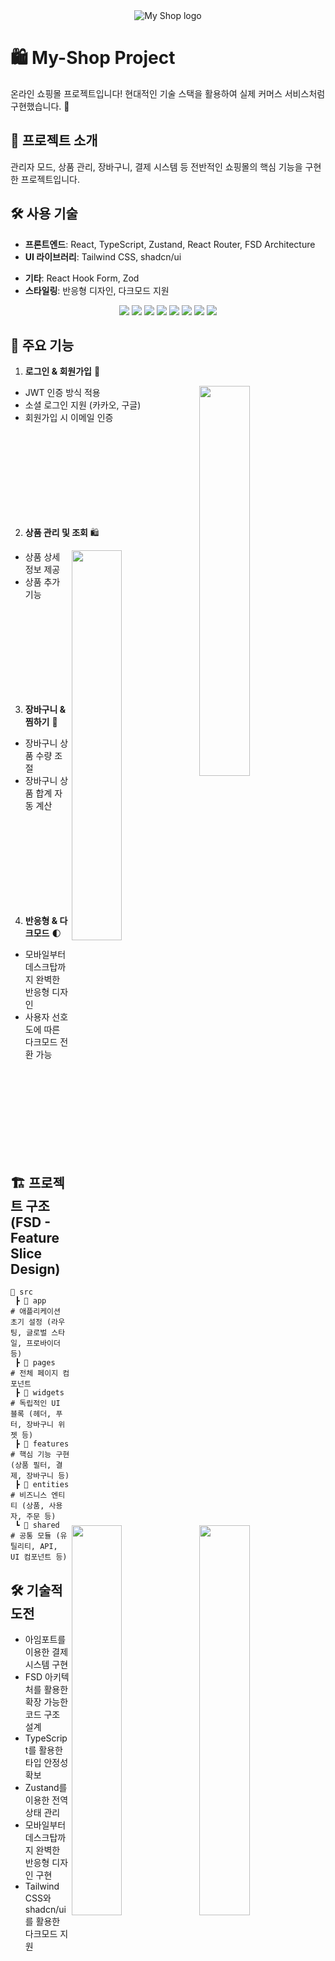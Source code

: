 <div align="center"><img src="https://github.com/user-attachments/assets/c84b647e-140d-4f1b-8a6a-3a7b4b54f4d6" alt="My Shop logo"></div>

# 🛍 My-Shop Project

온라인 쇼핑몰 프로젝트입니다! 현대적인 기술 스택을 활용하여 실제 커머스 서비스처럼 구현했습니다. 🚀

## 🚀 프로젝트 소개

관리자 모드, 상품 관리, 장바구니, 결제 시스템 등 전반적인 쇼핑몰의 핵심 기능을 구현한 프로젝트입니다.

## 🛠 사용 기술

- **프론트엔드**: React, TypeScript, Zustand, React Router, FSD Architecture
- **UI 라이브러리**: Tailwind CSS, shadcn/ui
<!-- - **결제 시스템**: 아임포트(I'mport) -->
- **기타**: React Hook Form, Zod
- **스타일링**: 반응형 디자인, 다크모드 지원

<div align="center">
    <img src="https://img.shields.io/badge/React-61DAFB?style=for-the-badge&logo=React&logoColor=white"/>
    <img src="https://img.shields.io/badge/TailwindCSS-06B6D4?style=for-the-badge&logo=TailwindCSS&logoColor=white"/>
    <img src="https://img.shields.io/badge/shadcn/ui-000000?style=for-the-badge&logoColor=white&logo=shadcnui"/>
    <img src="https://img.shields.io/badge/TypeScript-3178C6?style=for-the-badge&logo=TypeScript&logoColor=white"/>
    <img src="https://img.shields.io/badge/Zustand-8E44AD?style=for-the-badge&logoColor=white"/>
    <img src="https://img.shields.io/badge/FSD (Feature Slice Design)-FF5733?style=for-the-badge&logoColor=white"/>
    <img src="https://img.shields.io/badge/GitHub-181717?style=for-the-badge&logo=GitHub&logoColor=white"/>
    <img src="https://img.shields.io/badge/React Router-CA4245?style=for-the-badge&logo=React Router&logoColor=white"/>
</div>

## 📌 주요 기능

1. **로그인 & 회원가입** 🔐

<img align="right" src="https://github.com/user-attachments/assets/46f07796-3e64-419a-bef1-2955d5a6e3df" width="40%">

- JWT 인증 방식 적용
- 소셜 로그인 지원 (카카오, 구글)
- 회원가입 시 이메일 인증

<br />
<br />
<br />
<br />
<br />
<br />
<br />
<br />

2. **상품 관리 및 조회** 🛍

<img align="right" src="https://github.com/user-attachments/assets/de7dbcbe-40f9-4d37-b872-e2565b2250d3" width="40%">

- 상품 상세 정보 제공
- 상품 추가 기능

<br />
<br />
<br />
<br />
<br />
<br />
<br />
<br />

3. **장바구니 & 찜하기** 🛒

<img align="right" src="https://github.com/user-attachments/assets/7d9c2b99-c22f-4875-b262-942e32add88d" width="40%">

- 장바구니 상품 수량 조절
- 장바구니 상품 합계 자동 계산

<br />
<br />
<br />
<br />
<br />
<br />
<br />
<br />

4. **반응형 & 다크모드** 🌓

<img align="right" src="https://github.com/user-attachments/assets/9127eeb8-fed7-4d02-b36c-a9cfc655eff5" width="40%">

- 모바일부터 데스크탑까지 완벽한 반응형 디자인
- 사용자 선호도에 따른 다크모드 전환 가능

<br />
<br />
<br />
<br />
<br />
<br />
<br />
<br />

## 🏗 프로젝트 구조 (FSD - Feature Slice Design)

```
📂 src
 ┣ 📂 app         # 애플리케이션 초기 설정 (라우팅, 글로벌 스타일, 프로바이더 등)
 ┣ 📂 pages       # 전체 페이지 컴포넌트
 ┣ 📂 widgets     # 독립적인 UI 블록 (헤더, 푸터, 장바구니 위젯 등)
 ┣ 📂 features    # 핵심 기능 구현 (상품 필터, 결제, 장바구니 등)
 ┣ 📂 entities    # 비즈니스 엔티티 (상품, 사용자, 주문 등)
 ┗ 📂 shared      # 공통 모듈 (유틸리티, API, UI 컴포넌트 등)
```

## 🛠 기술적 도전

- 아임포트를 이용한 결제 시스템 구현
- FSD 아키텍처를 활용한 확장 가능한 코드 구조 설계
- TypeScript를 활용한 타입 안정성 확보
- Zustand를 이용한 전역 상태 관리
- 모바일부터 데스크탑까지 완벽한 반응형 디자인 구현
- Tailwind CSS와 shadcn/ui를 활용한 다크모드 지원
